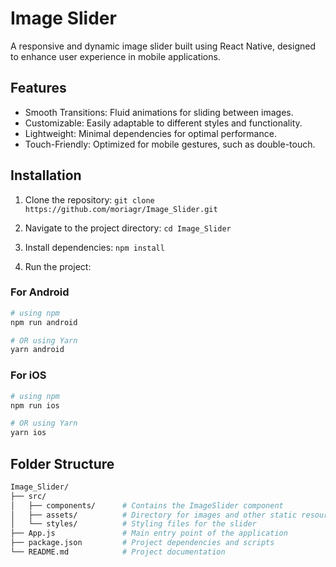 # Image Slider

A responsive and dynamic image slider built using React Native, designed to enhance user experience in mobile applications.

## Features
* Smooth Transitions: Fluid animations for sliding between images.
* Customizable: Easily adaptable to different styles and functionality.
* Lightweight: Minimal dependencies for optimal performance.
* Touch-Friendly: Optimized for mobile gestures, such as double-touch.

## Installation
1. Clone the repository:
`git clone https://github.com/moriagr/Image_Slider.git`

2. Navigate to the project directory:
`cd Image_Slider`

3. Install dependencies:
`npm install`

4. Run the project:

### For Android

```bash
# using npm
npm run android

# OR using Yarn
yarn android
```

### For iOS

```bash
# using npm
npm run ios

# OR using Yarn
yarn ios
```
## Folder Structure
```bash
Image_Slider/
├── src/
│   ├── components/      # Contains the ImageSlider component
│   ├── assets/          # Directory for images and other static resources
│   └── styles/          # Styling files for the slider
├── App.js               # Main entry point of the application
├── package.json         # Project dependencies and scripts
└── README.md            # Project documentation

```
